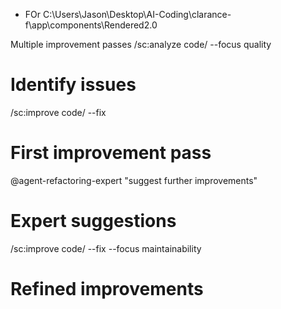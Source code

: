 - FOr C:\Users\Jason\Desktop\AI-Coding\clarance-f\app\components\Rendered2.0

 Multiple improvement passes
/sc:analyze code/ --focus quality
# Identify issues

/sc:improve code/ --fix
# First improvement pass

@agent-refactoring-expert "suggest further improvements"
# Expert suggestions

/sc:improve code/ --fix --focus maintainability
# Refined improvements